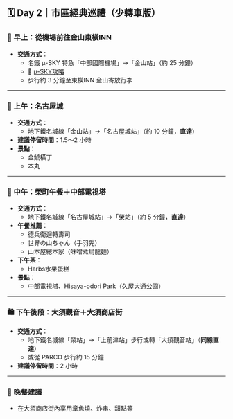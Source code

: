 ## 🗓 Day 2｜市區經典巡禮（少轉車版）

### 🏨 早上：從機場前往金山東橫INN
- **交通方式**：
  - 名鐵 μ-SKY 特急「中部國際機場」→「金山站」（約 25 分鐘）
  - 🔗 [μ-SKY攻略](https://alinalife.tw/meitetsu-nagoya/#%E5%90%8D%E5%8F%A4%E5%B1%8B%E6%A9%9F%E5%A0%B4%E4%BA%A4%E9%80%9A%20%E5%90%8D%E9%90%B5%E6%A9%9F%E5%A0%B4%E7%89%B9%E6%80%A5%20%CE%BCSky)
  - 步行約 3 分鐘至東橫INN 金山寄放行李

---

### 🏯 上午：名古屋城
- **交通方式**：
  - 地下鐵名城線「金山站」→「名古屋城站」（約 10 分鐘，**直達**）
- **建議停留時間**：1.5～2 小時
- **景點**：
  - 金鯱橫丁
  - 本丸
---

### 🌆 中午：榮町午餐＋中部電視塔
- **交通方式**：
  - 地下鐵名城線「名古屋城站」→「榮站」（約 5 分鐘，**直達**）
- **午餐推薦**：
  - 德兵衛迴轉壽司
  - 世界の山ちゃん（手羽先）
  - 山本屋總本家（味噌煮烏龍麵）
- **下午茶**：
  - Harbs水果蛋糕
- **景點**：
  - 中部電視塔、Hisaya-odori Park（久屋大通公園）

---

### 🛍 下午後段：大須觀音＋大須商店街
- **交通方式**：
  - 地下鐵名城線「榮站」→「上前津站」步行或轉「大須觀音站」（**同線直達**）
  - 或從 PARCO 步行約 15 分鐘
- **建議停留時間**：2 小時

---

### 🍜 晚餐建議
- 在大須商店街內享用章魚燒、炸串、甜點等
